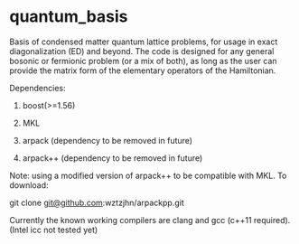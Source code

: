 # quantum_basis
Basis of condensed matter quantum lattice problems, for usage in exact diagonalization (ED) and beyond. The code is designed for any general bosonic or fermionic problem (or a mix of both), as long as the user can provide the matrix form of the elementary operators of the Hamiltonian.

Dependencies:

1. boost(>=1.56)

2. MKL

3. arpack (dependency to be removed in future)

4. arpack++ (dependency to be removed in future)

Note: using a modified version of arpack++ to be compatible with MKL. To download:

git clone git@github.com:wztzjhn/arpackpp.git

Currently the known working compilers are clang and gcc (c++11 required). (Intel icc not tested yet)
